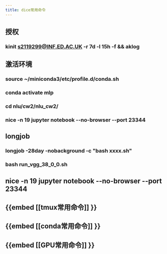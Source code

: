 ```yaml
---
title: dice常用命令
---
```


## 授权
### kinit s2119299@INF.ED.AC.UK -r 7d -l 15h -f && aklog
## 激活环境
### source ~/miniconda3/etc/profile.d/conda.sh
### conda activate mlp
### cd nlu/cw2/nlu_cw2/
### nice -n 19 jupyter notebook --no-browser --port 23344
## longjob
### longjob -28day -nobackground -c "bash xxxx.sh"
### bash run_vgg_38_0_0.sh
## nice -n 19 jupyter notebook --no-browser --port 23344
## {{embed [[tmux常用命令]] }}
## {{embed [[conda常用命令]] }}
## {{embed [[GPU常用命令]] }}
##
